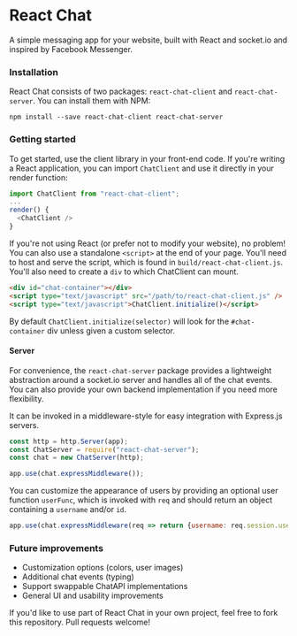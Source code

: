 # React Chat

A simple messaging app for your website, built with React and socket.io and inspired by Facebook Messenger.

### Installation

React Chat consists of two packages: `react-chat-client` and `react-chat-server`. You can install them with NPM:

```
npm install --save react-chat-client react-chat-server
```

### Getting started

To get started, use the client library in your front-end code. If you're writing a React application, you can import `ChatClient` and use it directly in your render function:

```js
import ChatClient from "react-chat-client";
...
render() {
  <ChatClient />
}
```

If you're not using React (or prefer not to modify your website), no problem! You can also use a standalone `<script>` at the end of your page. You'll need to host and serve the script, which is found in `build/react-chat-client.js`. You'll also need to create a `div` to which ChatClient can mount.

```html
<div id="chat-container"></div>
<script type="text/javascript" src="/path/to/react-chat-client.js" />
<script type="text/javascript">ChatClient.initialize()</script>
```

By default `ChatClient.initialize(selector)` will look for the `#chat-container` div unless given a custom selector.

#### Server

For convenience, the `react-chat-server` package provides a lightweight abstraction around a socket.io server and handles all of the chat events. You can also provide your own backend implementation if you need more flexibility.

It can be invoked in a middleware-style for easy integration with Express.js servers.

```js
const http = http.Server(app);
const ChatServer = require("react-chat-server");
const chat = new ChatServer(http);

app.use(chat.expressMiddleware());
```

You can customize the appearance of users by providing an optional user function `userFunc`, which is invoked with `req` and should return an object containing a `username` and/or `id`.

```js
app.use(chat.expressMiddleware(req => return {username: req.session.username}));
```

### Future improvements

* Customization options (colors, user images)
* Additional chat events (typing)
* Support swappable ChatAPI implementations
* General UI and usability improvements

If you'd like to use part of React Chat in your own project, feel free to fork this repository. Pull requests welcome!
